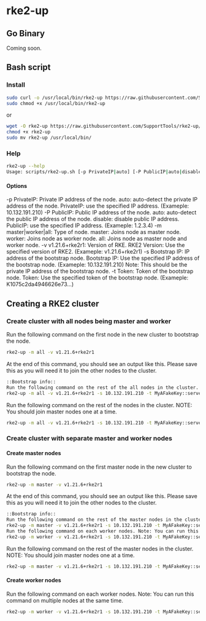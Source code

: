 # rke2-up

## Go Binary
Coming soon.

## Bash script

### Install
```bash
sudo curl -o /usr/local/bin/rke2-up https://raw.githubusercontent.com/SupportTools/rke2-up/main/scripts/rke2-up.sh
sudo chmod +x /usr/local/bin/rke2-up
```
or
```bash
wget -O rke2-up https://raw.githubusercontent.com/SupportTools/rke2-up/main/scripts/rke2-up.sh
chmod +x rke2-up
sudo mv rke2-up /usr/local/bin/
```

### Help
```bash
rke2-up --help
Usage: scripts/rke2-up.sh [-p PrivateIP|auto] [-P PublicIP|auto|disable] [-m master|worker|all] [-v v1.21.6+rke2r1] [-s 10.132.191.210] [-t K1075c2da4946626e73...]
```

#### Options
-p PrivateIP: Private IP address of the node.
    auto: auto-detect the private IP address of the node.
    PrivateIP: use the specified IP address. (Exameple: 10.132.191.210)
-P PublicIP: Public IP address of the node.
    auto: auto-detect the public IP address of the node.
    disable: disable public IP address.
    PublicIP: use the specified IP address. (Exameple: 1.2.3.4)
-m master|worker|all: Type of node.
    master: Joins node as master node.
    worker: Joins node as worker node.
    all: Joins node as master node and worker node.
-v v1.21.6+rke2r1: Version of RKE.
    RKE2 Version: Use the specified version of RKE2. (Exameple: v1.21.6+rke2r1)
-s Bootstrap IP: IP address of the bootstrap node.
    Bootstrap IP: Use the specified IP address of the bootstrap node. (Exameple: 10.132.191.210) Note: This should be the private IP address of the bootstrap node.
-t Token: Token of the bootstrap node.
    Token: Use the specified token of the bootstrap node. (Exameple: K1075c2da4946626e73...)

## Creating a RKE2 cluster

### Create cluster with all nodes being master and worker

Run the following command on the first node in the new cluster to bootstrap the node.
```bash
rke2-up -m all -v v1.21.6+rke2r1
```

At the end of this command, you should see an output like this. Please save this as you will need it to join the other nodes to the cluster.
```bash
::Bootstrap info::
Run the following command on the rest of the all nodes in the cluster. NOTE: You should join nodes one at a time.
rke2-up -m all -v v1.21.6+rke2r1 -s 10.132.191.210 -t MyAFakeKey::server:YouShouldReplaceMe
```

Run the following command on the rest of the nodes in the cluster. NOTE: You should join master nodes one at a time.
```bash
rke2-up -m all -v v1.21.6+rke2r1 -s 10.132.191.210 -t MyAFakeKey::server:YouShouldReplaceMe
```

### Create cluster with separate master and worker nodes

#### Create master nodes

Run the following command on the first master node in the new cluster to bootstrap the node.
```bash
rke2-up -m master -v v1.21.6+rke2r1
```

At the end of this command, you should see an output like this. Please save this as you will need it to join the other nodes to the cluster.
```bash
::Bootstrap info::
Run the following command on the rest of the master nodes in the cluster. NOTE: You should join master nodes one at a time.
rke2-up -m master -v v1.21.6+rke2r1 -s 10.132.191.210 -t MyAFakeKey::server:YouShouldReplaceMe
Run the following command on each worker nodes. Note: You can run this command on multiple nodes at the same time.
rke2-up -m worker -v v1.21.6+rke2r1 -s 10.132.191.210 -t MyAFakeKey::server:YouShouldReplaceMe
```

Run the following command on the rest of the master nodes in the cluster. NOTE: You should join master nodes one at a time.
```bash
rke2-up -m master -v v1.21.6+rke2r1 -s 10.132.191.210 -t MyAFakeKey::server:YouShouldReplaceMe
```

#### Create worker nodes

Run the following command on each worker nodes. Note: You can run this command on multiple nodes at the same time.
```bash
rke2-up -m worker -v v1.21.6+rke2r1 -s 10.132.191.210 -t MyAFakeKey::server:YouShouldReplaceMe
```
